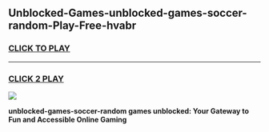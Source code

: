
## Unblocked-Games-unblocked-games-soccer-random-Play-Free-hvabr
<h3>
<a href="https://premium76.site?title=unblocked-games-soccer-random&ref=21A">CLICK TO PLAY</a></h3>
<hr>

<h3>
<a href="https://premium76.site?title=unblocked-games-soccer-random&ref=21A">CLICK 2 PLAY</a>
  
</h3>

<a href="https://premium76.site?title=unblocked-games-soccer-random&ref=21A"><img src="https://clearcache.store/games.png"></a>


**unblocked-games-soccer-random games unblocked: Your Gateway to Fun and Accessible Online Gaming**
